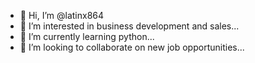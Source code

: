 - 👋 Hi, I’m @latinx864
- 👀 I’m interested in business development and sales...
- 🌱 I’m currently learning python...
- 💞️ I’m looking to collaborate on new job opportunities...


<!---
latinx864/latinx864 is a ✨ special ✨ repository because its `README.md` (this file) appears on your GitHub profile.
You can click the Preview link to take a look at your changes.
--->
